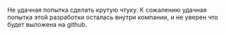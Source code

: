 Не удачная попытка сделать крутую чтуку. К сожалению удачная попытка этой разработки осталась внутри компании, и не уверен что будет выложена на github.
